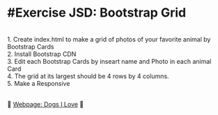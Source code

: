 


<h1>#Exercise JSD: Bootstrap Grid </h1> <br>
 1. Create index.html to make a grid of photos of your favorite animal by Bootstrap Cards <br>
 2. Install Bootstrap CDN <br>
 3. Edit each Bootstrap Cards by inseart name and Photo in each animal Card<br>
 4. The grid at its largest should be 4 rows by 4 columns. <br>
 5. Make a Responsive 
 
<br>🐶 [Webpage: Dogs I Love](index.html) 🐶
